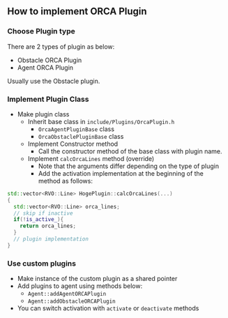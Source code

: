 ## How to implement ORCA Plugin
### Choose Plugin type
There are 2 types of plugin as below:
- Obstacle ORCA Plugin
- Agent ORCA Plugin

Usually use the Obstacle plugin.

### Implement Plugin Class
- Make plugin class
  - Inherit base class in `include/Plugins/OrcaPlugin.h`
    - `OrcaAgentPluginBase` class
    - `OrcaObstaclePluginBase` class
  - Implement Constructor method
    - Call the constructor method of the base class with plugin name.
  - Implement `calcOrcaLines` method (override)
    - Note that the arguments differ depending on the type of plugin
    - Add the activation implementation at the beginning of the method as follows:
```c++
std::vector<RVO::Line> HogePlugin::calcOrcaLines(...)
{
  std::vector<RVO::Line> orca_lines;
  // skip if inactive
  if(!is_active_){
    return orca_lines;
  }
  // plugin implementation
}
```

### Use custom plugins
- Make instance of the custom plugin as a shared pointer
- Add plugins to agent using methods below:
  - `Agent::addAgentORCAPlugin`
  - `Agent::addObstacleORCAPlugin`
- You can switch activation with `activate` or `deactivate` methods
